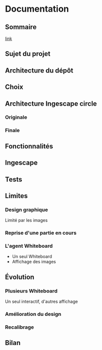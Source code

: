 # Documentation

## Sommaire
[link](#helloworld)

## Sujet du projet

## Architecture du dépôt

## Choix

## Architecture Ingescape circle

### Originale

### Finale

## Fonctionnalités

## Ingescape

## Tests

## Limites
### Design graphique
Limité par les images
### Reprise d'une partie en cours
### L'agent Whiteboard
- Un seul Whiteboard
- Affichage des images

## Évolution
### Plusieurs Whiteboard
Un seul interactif, d'autres affichage
### Amélioration du design
### Recalibrage

## Bilan